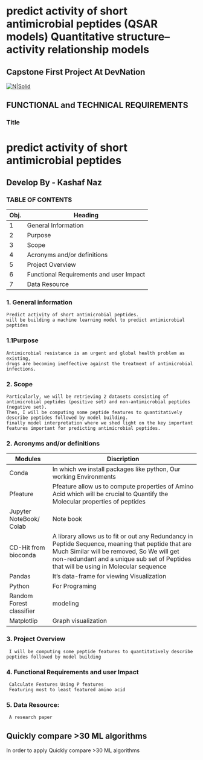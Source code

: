 # predict activity of short antimicrobial peptides (QSAR models) Quantitative structure–activity relationship models 

## Capstone First Project At DevNation
[![N|Solid](https://uploads-ssl.webflow.com/5ff6c1dbc139fb9bf9f6a511/6089ced541a4550bbc1e1a65_Dev__1_-removebg-preview.png)](https://uploads-ssl.webflow.com/5ff6c1dbc139fb9bf9f6a511/6089ced541a4550bbc1e1a65_Dev__1_-removebg-preview.png)



## **FUNCTIONAL and TECHNICAL REQUIREMENTS**


### **Title**


# predict activity of short antimicrobial peptides

## Develop By -  Kashaf Naz





### __TABLE OF CONTENTS__

**Obj.**	|**Heading**
-----------|---------------------------------------
1|	General Information 	
2|	Purpose	
3|	Scope	
4|	Acronyms and/or definitions	
5|	Project Overview	
6|	Functional Requirements and user Impact	
7|	Data Resource	




### 1. **General information**
    Predict activity of short antimicrobial peptides.
    will be building a machine learning model to predict antimicrobial peptides
	
### **1.1Purpose**
    Antimicrobial resistance is an urgent and global health problem as existing,
    drugs are becoming ineffective against the treatment of antimicrobial infections.
    
    
  ### 2. **Scope**
    Particularly, we will be retrieving 2 datasets consisting of antimicrobial peptides (positive set) and non-antimicrobial peptides (negative set).
    Then, I will be computing some peptide features to quantitatively describe peptides followed by model building.
    finally model interpretation where we shed light on the key important features important for predicting antimicrobial peptides.
    
    
    
### 2.  **Acronyms and/or definitions**

Modules      |  Discription
-------------|------------------------------------------------
 Conda	       |In which we install packages like python, Our working Environments
Pfeature      |Pfeature allow us to compute properties of Amino Acid which will be crucial to Quantify the Molecular properties of peptides 
Jupyter NoteBook/ Colab	|  Note book
CD-Hit from bioconda	|A library allows us to fit or out any Redundancy in Peptide Sequence, meaning that peptide that are Much Similar will be removed, So We will get non-redundant and a unique sub set of Peptides that will be using in Molecular sequence
Pandas	|It’s data-frame for viewing Visualization
Python	|For Programing
Random Forest classifier|	modeling
Matplotlip|	Graph visualization




### 3.  **Project Overview**
     I will be computing some peptide features to quantitatively describe peptides followed by model building
     
     
### **4.  Functional Requirements and user Impact**
     Calculate Features Using P features
     Featuring most to least featured amino acid
     
     
### **5. Data Resource:**
     A research paper

## **Quickly compare >30 ML algorithms**

In order to apply Quickly compare >30 ML algorithms​




